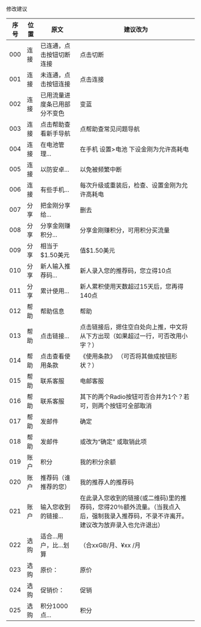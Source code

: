 
修改建议

|序号|位置|原文|建议改为|
|---|---|---|---|
|000| 连接 | 已连通，点击按钮切断连接 |  点击切断|
|001| 连接 | 未连通，点击按钮连接 | 点击连接|
|002| 连接 | 已用流量进度条已用部分不变色 | 变蓝 |
|003| 连接 | 点击帮助查看新手导航 | 点帮助查常见问题导航 |
|004| 连接 | 在电池管理... | 在手机 设置>电池 下设金刚为允许高耗电 |
|005| 连接 | 以防安卓...  | 以免被频繁中断 |
|006| 连接 | 有些手机... | 每次升级或重装后，检查、设置金刚为允许高耗电 |
|007| 分享 | 把金刚分享给...| 删去 |
|008| 分享 | 分享金刚赚积分... | 分享金刚赚积分，可用积分买流量 |
|009| 分享 | 相当于$1.50美元 | 值$1.50美元 |
|010| 分享 | 新人输入推荐码... | 新人录入您的推荐码，您立得10点 |
|011| 分享 | 累计使用... | 新人累积使用天数超过15天后，您再得140点 |
|012| 帮助 | 帮助信息 | 帮助 |
|013| 帮助 | 点击链接... | 点击链接后，摁住空白处向上推，中文将从下方出现（如果超过一行，可否改用小字？） |
|014| 帮助 | 点击查看使用条款 | 《使用条款》 （可否将其做成按钮形状？）|
|015| 帮助 | 联系客服 | 电邮客服 |
|016| 帮助 | 联系客服 | 其下的两个Radio按钮可否合并为1个？若可，则两个按钮可全部取消 |
|017| 帮助 | 发邮件 | 确定 |
|018| 帮助 | 发邮件 | 或改为“确定” 或取销此项 |
|019| 账户 | 积分 |我的积分余额  |
|020| 账户 | 推荐码（谁推荐的您） | 我的推荐人的推荐码 |
|021| 账户 | 输入您收到的链接... |在此录入您收到的链接(或二维码)里的推荐码，您得20％额外流量。（当我点入后，强制我录入推荐码，不录不许离开。建议改为放弃录入也允许退出）  |
|022| 选购 | 适合...用户，比...划算 | （合xxGB/月、¥xx /月|
|023| 选购 | 原价：| 原价 |
|024| 选购 | 促销价：| 促销 |
|025| 选购 | 积分1000点...| 积分 |
